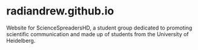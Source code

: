 # radiandrew.github.io
Website for ScienceSpreadersHD, a student group dedicated to promoting scientific communication and made up of students from the University of Heidelberg.
